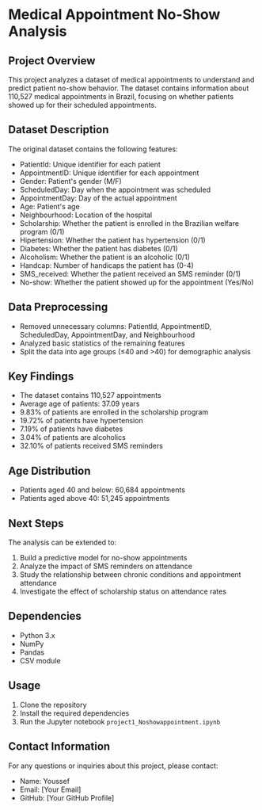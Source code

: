 # Medical Appointment No-Show Analysis

## Project Overview
This project analyzes a dataset of medical appointments to understand and predict patient no-show behavior. The dataset contains information about 110,527 medical appointments in Brazil, focusing on whether patients showed up for their scheduled appointments.

## Dataset Description
The original dataset contains the following features:
- PatientId: Unique identifier for each patient
- AppointmentID: Unique identifier for each appointment
- Gender: Patient's gender (M/F)
- ScheduledDay: Day when the appointment was scheduled
- AppointmentDay: Day of the actual appointment
- Age: Patient's age
- Neighbourhood: Location of the hospital
- Scholarship: Whether the patient is enrolled in the Brazilian welfare program (0/1)
- Hipertension: Whether the patient has hypertension (0/1)
- Diabetes: Whether the patient has diabetes (0/1)
- Alcoholism: Whether the patient is an alcoholic (0/1)
- Handcap: Number of handicaps the patient has (0-4)
- SMS_received: Whether the patient received an SMS reminder (0/1)
- No-show: Whether the patient showed up for the appointment (Yes/No)

## Data Preprocessing
- Removed unnecessary columns: PatientId, AppointmentID, ScheduledDay, AppointmentDay, and Neighbourhood
- Analyzed basic statistics of the remaining features
- Split the data into age groups (≤40 and >40) for demographic analysis

## Key Findings
- The dataset contains 110,527 appointments
- Average age of patients: 37.09 years
- 9.83% of patients are enrolled in the scholarship program
- 19.72% of patients have hypertension
- 7.19% of patients have diabetes
- 3.04% of patients are alcoholics
- 32.10% of patients received SMS reminders

## Age Distribution
- Patients aged 40 and below: 60,684 appointments
- Patients aged above 40: 51,245 appointments

## Next Steps
The analysis can be extended to:
1. Build a predictive model for no-show appointments
2. Analyze the impact of SMS reminders on attendance
3. Study the relationship between chronic conditions and appointment attendance
4. Investigate the effect of scholarship status on attendance rates

## Dependencies
- Python 3.x
- NumPy
- Pandas
- CSV module

## Usage
1. Clone the repository
2. Install the required dependencies
3. Run the Jupyter notebook `project1_Noshowappointment.ipynb`

## Contact Information
For any questions or inquiries about this project, please contact:
- Name: Youssef
- Email: [Your Email]
- GitHub: [Your GitHub Profile]
